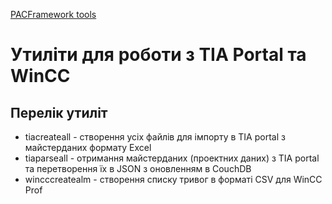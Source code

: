 [PACFramework tools](README.md)

# Утиліти для роботи з TIA Portal та WinCC 

## Перелік утиліт

- tiacreateall - створення усіх файлів для імпорту в TIA portal з майстерданих формату Excel 
- tiaparseall - отримання майстерданих (проектних даних) з TIA portal та перетворення їх в JSON з оновленням в CouchDB
- wincccreatealm - створення списку тривог в форматі CSV для WinCC Prof